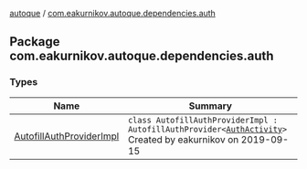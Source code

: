 [autoque](../index.md) / [com.eakurnikov.autoque.dependencies.auth](./index.md)

## Package com.eakurnikov.autoque.dependencies.auth

### Types

| Name | Summary |
|---|---|
| [AutofillAuthProviderImpl](-autofill-auth-provider-impl/index.md) | `class AutofillAuthProviderImpl : AutofillAuthProvider<`[`AuthActivity`](../com.eakurnikov.autoque.view/-auth-activity/index.md)`>`<br>Created by eakurnikov on 2019-09-15 |
